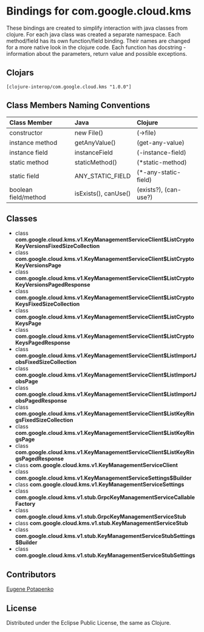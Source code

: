 # Bindings for com.google.cloud.kms

These bindings are created to simplify interaction with java classes from clojure.
For each java class was created a separate namespace.
Each method/field has its own function/field binding.
Their names are changed for a more native look in the clojure code. Each function has docstring - information about the parameters, return value and possible exceptions.

## Clojars

```
[clojure-interop/com.google.cloud.kms "1.0.0"]
```

## Class Members Naming Conventions

| Class Member | Java | Clojure |
|:--|:--|:--|
| constructor | new File() | (->file) |
| instance method | getAnyValue() | (get-any-value) |
| instance field | instanceField | (-instance-field) |
| static method | staticMethod() | (*static-method) |
| static field | ANY_STATIC_FIELD | (*-any-static-field) |
| boolean field/method | isExists(), canUse() | (exists?), (can-use?) |

## Classes

- class **com.google.cloud.kms.v1.KeyManagementServiceClient$ListCryptoKeyVersionsFixedSizeCollection**
- class **com.google.cloud.kms.v1.KeyManagementServiceClient$ListCryptoKeyVersionsPage**
- class **com.google.cloud.kms.v1.KeyManagementServiceClient$ListCryptoKeyVersionsPagedResponse**
- class **com.google.cloud.kms.v1.KeyManagementServiceClient$ListCryptoKeysFixedSizeCollection**
- class **com.google.cloud.kms.v1.KeyManagementServiceClient$ListCryptoKeysPage**
- class **com.google.cloud.kms.v1.KeyManagementServiceClient$ListCryptoKeysPagedResponse**
- class **com.google.cloud.kms.v1.KeyManagementServiceClient$ListImportJobsFixedSizeCollection**
- class **com.google.cloud.kms.v1.KeyManagementServiceClient$ListImportJobsPage**
- class **com.google.cloud.kms.v1.KeyManagementServiceClient$ListImportJobsPagedResponse**
- class **com.google.cloud.kms.v1.KeyManagementServiceClient$ListKeyRingsFixedSizeCollection**
- class **com.google.cloud.kms.v1.KeyManagementServiceClient$ListKeyRingsPage**
- class **com.google.cloud.kms.v1.KeyManagementServiceClient$ListKeyRingsPagedResponse**
- class **com.google.cloud.kms.v1.KeyManagementServiceClient**
- class **com.google.cloud.kms.v1.KeyManagementServiceSettings$Builder**
- class **com.google.cloud.kms.v1.KeyManagementServiceSettings**
- class **com.google.cloud.kms.v1.stub.GrpcKeyManagementServiceCallableFactory**
- class **com.google.cloud.kms.v1.stub.GrpcKeyManagementServiceStub**
- class **com.google.cloud.kms.v1.stub.KeyManagementServiceStub**
- class **com.google.cloud.kms.v1.stub.KeyManagementServiceStubSettings$Builder**
- class **com.google.cloud.kms.v1.stub.KeyManagementServiceStubSettings**

## Contributors

[Eugene Potapenko](https://github.com/potapenko/)

## License

Distributed under the Eclipse Public License, the same as Clojure.
